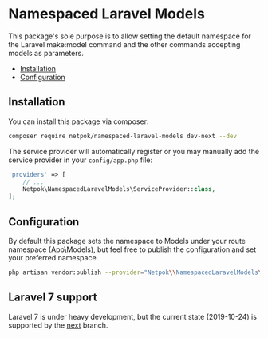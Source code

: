 # Namespaced Laravel Models

This package's sole purpose is to allow setting the default namespace
for the Laravel make:model command and the other commands accepting models as parameters.

* [Installation](#installation)
* [Configuration](#configuration)

## Installation
You can install this package via composer:

``` bash
composer require netpok/namespaced-laravel-models dev-next --dev
```

The service provider will automatically register or you may manually add the
service provider in your ```config/app.php``` file:

``` php
'providers' => [
    // ...
    Netpok\NamespacedLaravelModels\ServiceProvider::class,
];
```

## Configuration
By default this package sets the namespace to Models under your route namespace (App\Models),
but feel free to publish the configuration and set your preferred namespace.

``` bash
php artisan vendor:publish --provider="Netpok\\NamespacedLaravelModels\\ServiceProvider"
```

## Laravel 7 support
Laravel 7 is under heavy development, but the current state (2019-10-24) is supported by the
[next](https://github.com/netpok/namespaced-laravel-models/tree/next) branch.
